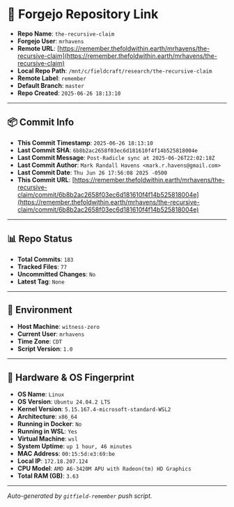 # 🔗 Forgejo Repository Link

- **Repo Name**: `the-recursive-claim`
- **Forgejo User**: `mrhavens`
- **Remote URL**: [https://remember.thefoldwithin.earth/mrhavens/the-recursive-claim](https://remember.thefoldwithin.earth/mrhavens/the-recursive-claim)
- **Local Repo Path**: `/mnt/c/fieldcraft/research/the-recursive-claim`
- **Remote Label**: `remember`
- **Default Branch**: `master`
- **Repo Created**: `2025-06-26 18:13:10`

---

## 📦 Commit Info

- **This Commit Timestamp**: `2025-06-26 18:13:10`
- **Last Commit SHA**: `6b8b2ac2658f03ec6d181610f4f14b525818004e`
- **Last Commit Message**: `Post-Radicle sync at 2025-06-26T22:02:18Z`
- **Last Commit Author**: `Mark Randall Havens <mark.r.havens@gmail.com>`
- **Last Commit Date**: `Thu Jun 26 17:56:08 2025 -0500`
- **This Commit URL**: [https://remember.thefoldwithin.earth/mrhavens/the-recursive-claim/commit/6b8b2ac2658f03ec6d181610f4f14b525818004e](https://remember.thefoldwithin.earth/mrhavens/the-recursive-claim/commit/6b8b2ac2658f03ec6d181610f4f14b525818004e)

---

## 📊 Repo Status

- **Total Commits**: `183`
- **Tracked Files**: `77`
- **Uncommitted Changes**: `No`
- **Latest Tag**: `None`

---

## 🧭 Environment

- **Host Machine**: `witness-zero`
- **Current User**: `mrhavens`
- **Time Zone**: `CDT`
- **Script Version**: `1.0`

---

## 🧬 Hardware & OS Fingerprint

- **OS Name**: `Linux`
- **OS Version**: `Ubuntu 24.04.2 LTS`
- **Kernel Version**: `5.15.167.4-microsoft-standard-WSL2`
- **Architecture**: `x86_64`
- **Running in Docker**: `No`
- **Running in WSL**: `Yes`
- **Virtual Machine**: `wsl`
- **System Uptime**: `up 1 hour, 46 minutes`
- **MAC Address**: `00:15:5d:e3:69:be`
- **Local IP**: `172.18.207.124`
- **CPU Model**: `AMD A6-3420M APU with Radeon(tm) HD Graphics`
- **Total RAM (GB)**: `3.63`

---

_Auto-generated by `gitfield-remember` push script._
